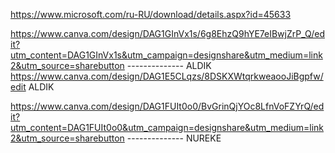 https://www.microsoft.com/ru-RU/download/details.aspx?id=45633


https://www.canva.com/design/DAG1GInVx1s/6g8EhzQ9hYE7eIBwjZrP_Q/edit?utm_content=DAG1GInVx1s&utm_campaign=designshare&utm_medium=link2&utm_source=sharebutton -------------- ALDIK
https://www.canva.com/design/DAG1E5CLqzs/8DSKXWtqrkweaooJiBgpfw/edit ALDIK

https://www.canva.com/design/DAG1FUIt0o0/BvGrinQjYOc8LfnVoFZYrQ/edit?utm_content=DAG1FUIt0o0&utm_campaign=designshare&utm_medium=link2&utm_source=sharebutton -------------- NUREKE
